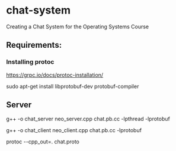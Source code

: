 # chat-system
Creating a Chat System for the Operating Systems Course

## Requirements:

### Installing protoc
https://grpc.io/docs/protoc-installation/

sudo apt-get install libprotobuf-dev protobuf-compiler

## Server

g++ -o chat_server neo_server.cpp chat.pb.cc -lpthread -lprotobuf

g++ -o chat_client neo_client.cpp chat.pb.cc -lprotobuf

protoc --cpp_out=. chat.proto 